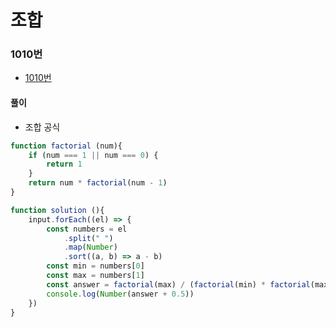
# 조합

### 1010번
  - [1010번](https://www.acmicpc.net/problem/1010)


#### 풀이
  - 조합 공식

```javascript
function factorial (num){
    if (num === 1 || num === 0) {
        return 1
    }
    return num * factorial(num - 1)
}

function solution (){
    input.forEach((el) => {
        const numbers = el
            .split(" ")
            .map(Number)
            .sort((a, b) => a - b)
        const min = numbers[0]
        const max = numbers[1]
        const answer = factorial(max) / (factorial(min) * factorial(max - min))
        console.log(Number(answer + 0.5))
    })
}
```